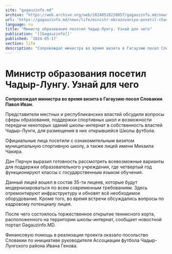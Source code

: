 ```yaml
---
site: "gagauzinfo.md"
archive: "https://web.archive.org/web/20240518220057/gagauzinfo.md/news/life/ministr-obrazovaniya-posetil-chadir-lungu-uznai-dlya-chego"
url: "https://gagauzinfo.md/news/life/ministr-obrazovaniya-posetil-chadir-lungu-uznai-dlya-chego"
language: ru
title: "Министр образования посетил Чадыр-Лунгу. Узнай для чего"
publication: '[[Gagauzinfo]]'
published: '2024-05-17'
section: life
description: "Сопровождал министра во время визита в Гагаузию посол Словакии Павол Иван."
---
```


# Министр образования посетил Чадыр-Лунгу. Узнай для чего

**Сопровождал министра во время визита в Гагаузию посол Словакии Павол Иван.**

Представители местных и республиканских властей обсудили вопросы сферы образования, поддержки спортивных школ и возможности передачи некоторых зданий школы-интернат в собственность властей Чадыр-Лунги, для размещения в них открывшейся Школы футбола.

Официальные лица посетили с ознакомительным визитом муниципальную спортивную школу, а также лицей имени Михаила Чакира.

Дан Перчун выразил готовность рассмотреть всевозможные варианты для поддержки образовательного учреждения, где четвертый год функционируют классы с государственным языком обучения.

Данный лицей вошел в состав 35-ти лицеев, которые будут модернизироваться по всем современным требованиям. Здесь отремонтируют инфраструктуру и обновят всё необходимое оборудование. Кроме того, во время встречи обсуждались вопросы по кадровому потенциалу лицея.

После чего состоялось торжественное открытие теннисного корта, расположенного на территории школы-интернат, сообщает новостной портал Gagauzinfo.MD.

Финансовую помощь в реализации проекта оказало посольство Словакии по инициативе руководителя Ассоциации футбола Чадыр-Лунгского района Ивана Генова.
